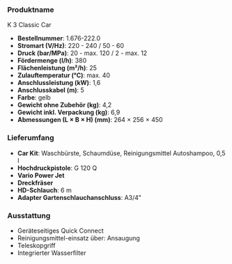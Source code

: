 ### Produktname
K 3 Classic Car
- **Bestellnummer**: 1.676-222.0 
- **Stromart (V/Hz)**: 220 - 240 / 50 - 60
- **Druck (bar/MPa)**: 20 - max. 120 / 2 - max. 12 
- **Fördermenge (l/h)**: 380
- **Flächenleistung (m²/h)**: 25
- **Zulauftemperatur (°C)**: max. 40
- **Anschlussleistung (kW)**: 1,6
- **Anschlusskabel (m)**: 5
- **Farbe**: gelb
- **Gewicht ohne Zubehör (kg)**: 4,2
- **Gewicht inkl. Verpackung (kg)**: 6,9
- **Abmessungen (L × B × H) (mm)**: 264 × 256 × 450 
### Lieferumfang

- **Car Kit**: Waschbürste, Schaumdüse, Reinigungsmittel Autoshampoo, 0,5 l
- **Hochdruckpistole**: G 120 Q
- **Vario Power Jet**
- **Dreckfräser**
- **HD-Schlauch**: 6 m
- **Adapter Gartenschlauchanschluss**: A3/4" 

### Ausstattung

- Geräteseitiges Quick Connect
- Reinigungsmittel-einsatz über: Ansaugung
- Teleskopgriff
- Integrierter Wasserfilter
